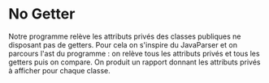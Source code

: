 # No Getter

Notre programme relève les attributs privés des classes publiques ne disposant pas de getters. Pour cela on s'inspire du JavaParser et on parcours l'ast du programme : on relève tous les attributs privés et tous les getters puis on compare. On produit un rapport donnant les attributs privés à afficher pour chaque classe.
